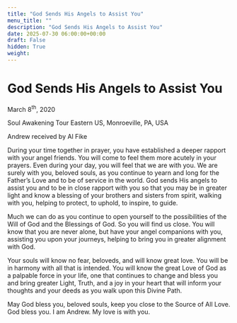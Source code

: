 ```yaml
---
title: "God Sends His Angels to Assist You"
menu_title: ""
description: "God Sends His Angels to Assist You"
date: 2025-07-30 06:00:00+00:00
draft: False
hidden: True
weight:
---
```

# God Sends His Angels to Assist You

March 8<sup>th</sup>, 2020

Soul Awakening Tour Eastern US, Monroeville, PA, USA

Andrew received by Al Fike

During your time together in prayer, you have established a deeper rapport with your angel friends. You will come to feel them more acutely in your prayers. Even during your day, you will feel that we are with you. We are surely with you, beloved souls, as you continue to yearn and long for the Father’s Love and to be of service in the world. God sends His angels to assist you and to be in close rapport with you so that you may be in greater light and know a blessing of your brothers and sisters from spirit, walking with you, helping to protect, to uphold, to inspire, to guide.

Much we can do as you continue to open yourself to the possibilities of the Will of God and the Blessings of God. So you will find us close. You will know that you are never alone, but have your angel companions with you, assisting you upon your journeys, helping to bring you in greater alignment with God.

Your souls will know no fear, beloveds, and will know great love. You will be in harmony with all that is intended. You will know the great Love of God as a palpable force in your life, one that continues to change and bless you and bring greater Light, Truth, and a joy in your heart that will inform your thoughts and your deeds as you walk upon this Divine Path.

May God bless you, beloved souls, keep you close to the Source of All Love. God bless you. I am Andrew. My love is with you.
